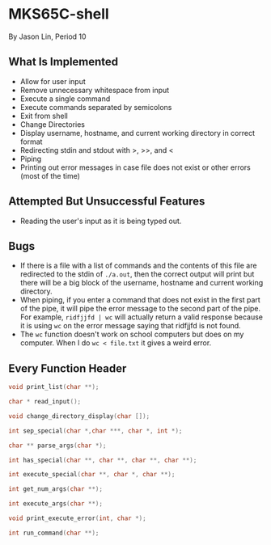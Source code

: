 # MKS65C-shell
By Jason Lin, Period 10
## What Is Implemented
* Allow for user input
* Remove unnecessary whitespace from input
* Execute a single command
* Execute commands separated by semicolons
* Exit from shell
* Change Directories
* Display username, hostname, and current working directory in correct format
* Redirecting stdin and stdout with >, >>, and <
* Piping
* Printing out error messages in case file does not exist or other errors (most of the time)
## Attempted But Unsuccessful Features
* Reading the user's input as it is being typed out.
## Bugs
* If there is a file with a list of commands and the contents of this file are redirected to the stdin of `./a.out`, then the correct output will print but there will be a big block of the username, hostname and current working directory.
* When piping, if you enter a command that does not exist in the first part of the pipe, it will pipe the error message to the second part of the pipe. For example, `ridfjjfd | wc` will actually return a valid response because it is using `wc` on the error message saying that ridfjjfd is not found.
* The `wc` function doesn't work on school computers but does on my computer. When I do `wc < file.txt` it gives a weird error.
## Every Function Header
```C
void print_list(char **);

char * read_input();

void change_directory_display(char []);

int sep_special(char *,char ***, char *, int *);

char ** parse_args(char *);

int has_special(char **, char **, char **, char **);

int execute_special(char **, char *, char **);

int get_num_args(char **);

int execute_args(char **);

void print_execute_error(int, char *);

int run_command(char **);

```
